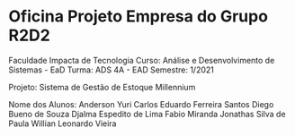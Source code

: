 # Oficina Projeto Empresa do Grupo R2D2
Faculdade Impacta de Tecnologia
Curso: Análise e Desenvolvimento de Sistemas - EaD
Turma: ADS 4A - EAD
Semestre: 1/2021

Projeto: Sistema de Gestão de Estoque Millennium

Nome dos Alunos:
Anderson Yuri
Carlos Eduardo Ferreira Santos
Diego Bueno de Souza
Djalma Espedito de Lima
Fabio Miranda
Jonathas Silva de Paula
Willian Leonardo Vieira
